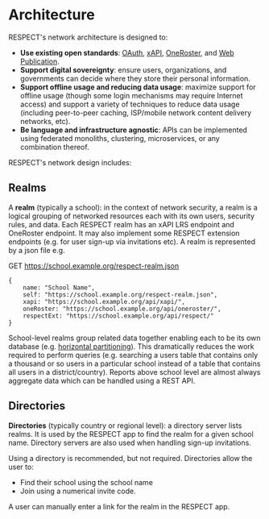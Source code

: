 # Architecture

RESPECT's network architecture is designed to:
* **Use existing open standards**: [OAuth](https://oauth.net/2/), [xAPI](https://www.xapi.com/), 
  [OneRoster](https://www.1edtech.org/standards/oneroster), and [Web Publication](https://github.com/readium/webpub-manifest).
* **Support digital sovereignty**: ensure users, organizations, and governments can decide where 
  they store their personal information.
* **Support offline usage and reducing data usage**: maximize support for offline usage (though
  some login mechanisms may require Internet access) and support a variety of techniques to reduce
  data usage (including peer-to-peer caching, ISP/mobile network content delivery networks, etc).
* **Be language and infrastructure agnostic**: APIs can be implemented using federated monoliths,
  clustering, microservices, or any combination thereof.

RESPECT's network design includes:

## Realms
A **realm** (typically a school): in the context of network security, a realm is a logical grouping
  of networked resources each with its own users, security rules, and data. Each RESPECT realm has an 
  xAPI LRS endpoint and OneRoster endpoint. It may also implement some RESPECT extension endpoints
  (e.g. for user sign-up via invitations etc). A realm is represented by a json file e.g.

GET https://school.example.org/respect-realm.json
```
{
    name: "School Name",
    self: "https://school.example.org/respect-realm.json",
    xapi: "https://school.example.org/api/xapi/",
    oneRoster: "https://school.example.org/api/oneroster/",
    respectExt: "https://school.example.org/api/respect/" 
}
```
School-level realms group related data together enabling each to be its own database (e.g. 
[horizontal partitioning](https://en.wikipedia.org/wiki/Partition_(database)#Partitioning_methods)).
This dramatically reduces the work required to perform queries (e.g. searching a users table that
contains only a thousand or so users in a particular school instead of a table that contains
all users in a district/country). Reports above school level are almost always aggregate data which
can be handled using a REST API.

## Directories
**Directories** (typically country or regional level): a directory server lists realms. It is used
by the RESPECT app to find the realm for a given school name. Directory servers are also used when 
handling sign-up invitations.

Using a directory is recommended, but not required. Directories allow the user to:
* Find their school using the school name
* Join using a numerical invite code.

A user can manually enter a link for the realm in the RESPECT app.

